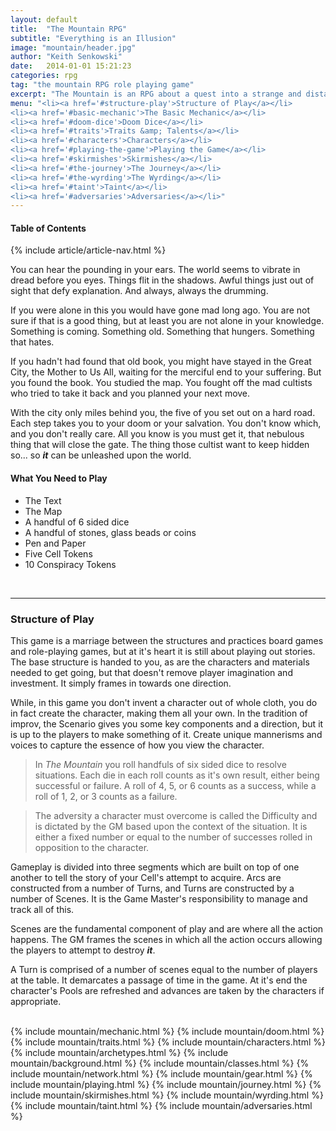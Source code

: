 ```yaml
---
layout: default
title:  "The Mountain RPG"
subtitle: "Everything is an Illusion"
image: "mountain/header.jpg"
author: "Keith Senkowski"
date:   2014-01-01 15:21:23
categories: rpg
tag: "the mountain RPG role playing game"
excerpt: "The Mountain is an RPG about a quest into a strange and distant land in search of the Mountain and the evil that lies within."
menu: "<li><a href='#structure-play'>Structure of Play</a></li>
<li><a href='#basic-mechanic'>The Basic Mechanic</a></li>
<li><a href='#doom-dice'>Doom Dice</a></li>
<li><a href='#traits'>Traits &amp; Talents</a></li>
<li><a href='#characters'>Characters</a></li>
<li><a href='#playing-the-game'>Playing the Game</a></li>
<li><a href='#skirmishes'>Skirmishes</a></li>
<li><a href='#the-journey'>The Journey</a></li>
<li><a href='#the-wyrding'>The Wyrding</a></li>
<li><a href='#taint'>Taint</a></li>
<li><a href='#adversaries'>Adversaries</a></li>"
---
```

<section>
<div class="clearfix gutters">
	<aside class="span-3 col">
		<h4>Table of Contents</h4>
		{% include article/article-nav.html %}	
	</aside>
	<div class="span-6 col">
		<p class="first">You can hear the pounding in your ears. The world seems to vibrate in dread before you eyes. Things flit in the shadows. Awful things just out of sight that defy explanation. And always, always the drumming.</p>
		<p>If you were alone in this you would have gone mad long ago. You are not sure if that is a good thing, but at least you are not alone in your knowledge. Something is coming. Something old. Something that hungers. Something that hates.</p>
		<p>If you hadn't had found that old book, you might have stayed in the Great City, the Mother to Us All, waiting for the merciful end to your suffering. But you found the book. You studied the map. You fought off the mad cultists who tried to take it back and you planned your next move.</p>
		<p>With the city only miles behind you, the five of you set out on a hard road. Each step takes you to your doom or your salvation. You don't know which, and you don't really care. All you know is you must get it, that nebulous thing that will close the gate. The thing those cultist want to keep hidden so... so <em><strong>it</strong></em> can be unleashed upon the world.</p>
	</div>
	<aside class="span-3 col">
		<h4>What You Need to Play</h4>
		<ul class="unstyled spaced-list">
			<li>The Text</li>
			<li>The Map</li>
			<li>A handful of 6 sided dice</li>
			<li>A handful of stones, glass beads or coins</li>
			<li>Pen and Paper</li>
			<li>Five Cell Tokens</li>
			<li>10 Conspiracy Tokens</li>
		</ul>
	</aside>
</div>
<div class="clearfix gutters block" id="structure-play">
	<aside class="span-3 col empty">&nbsp;
	</aside>
	<div class="span-6 col">
		<hr>
		<h3>Structure of Play</h3>
		<p class="first">This game is a marriage between the structures and practices board games and role-playing games, but at it's heart it is still about playing out stories. The base structure is handed to you, as are the characters and materials needed to get going, but that doesn't remove player imagination and investment. It simply frames in towards one direction.</p>
		<p>While, in this game you don't invent a character out of whole cloth, you do in fact create the character, making them all your own. In the tradition of improv, the Scenario gives you some key components and a direction, but it is up to the players to make something of it. Create unique mannerisms and voices to capture the essence of how you view the character.</p>
	</div>
	<aside class="span-3 col">
		<blockquote>
			<p>In <em>The Mountain</em> you roll handfuls of six sided dice to resolve situations. Each die in each roll counts as it's own result, either being successful or failure. A roll of 4, 5, or 6 counts as a success, while a roll of 1, 2, or 3 counts as a failure.</p>
		</blockquote>
	</aside>
</div>
<div class="clearfix gutters block">
	<aside class="span-3 col">
		<blockquote>
			<p>The adversity a character must overcome is called the Difficulty and is dictated by the GM based upon the context of the situation. It is either a fixed number or equal to the number of successes rolled in opposition to the character.</p>
		</blockquote>
	</aside>
	<div class="span-6 col">
		<p>Gameplay is divided into three segments which are built on top of one another to tell the story of your Cell's attempt to acquire. Arcs are constructed from a number of Turns, and Turns are constructed by a number of Scenes. It is the Game Master's responsibility to manage and track all of this.</p>
		<p>Scenes are the fundamental component of play and are where all the action happens. The GM frames the scenes in which all the action occurs allowing the players to attempt to destroy <em><strong>it</strong></em>.</p>
		<p>A Turn is comprised of a number of scenes equal to the number of players at the table. It demarcates a passage of time in the game. At it's end the character's Pools are refreshed and advances are taken by the characters if appropriate.</p>		
	</div>
	<aside class="span-3 col empty">&nbsp;</aside>
</div>
{% include mountain/mechanic.html %}
{% include mountain/doom.html %}
{% include mountain/traits.html %}
{% include mountain/characters.html %}
{% include mountain/archetypes.html %}
{% include mountain/background.html %}
{% include mountain/classes.html %}
{% include mountain/network.html %}
{% include mountain/gear.html %}
{% include mountain/playing.html %}
{% include mountain/journey.html %}
{% include mountain/skirmishes.html %}
{% include mountain/wyrding.html %}
{% include mountain/taint.html %}
{% include mountain/adversaries.html %}
</section>
